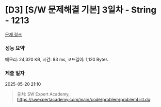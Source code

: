 # [D3] [S/W 문제해결 기본] 3일차 - String - 1213 

[문제 링크](https://swexpertacademy.com/main/code/problem/problemDetail.do?contestProbId=AV14P0c6AAUCFAYi) 

### 성능 요약

메모리: 24,320 KB, 시간: 83 ms, 코드길이: 1,120 Bytes

### 제출 일자

2025-05-20 21:10



> 출처: SW Expert Academy, https://swexpertacademy.com/main/code/problem/problemList.do